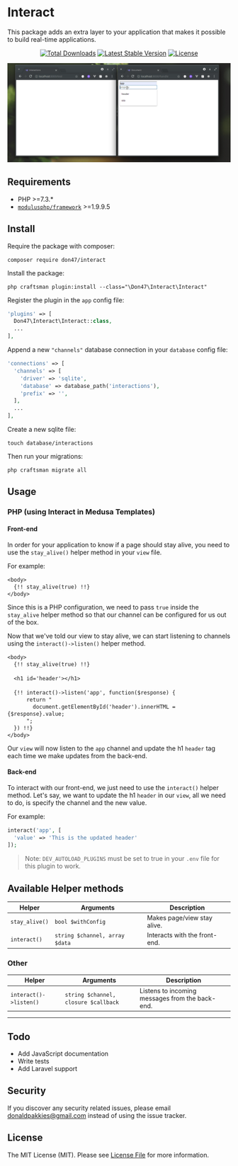 # Interact

This package adds an extra layer to your application that makes it possible to build real-time applications.

<p align="center">
<a href="https://packagist.org/packages/don47/interact"><img src="https://poser.pugx.org/don47/interact/d/total.svg" alt="Total Downloads"></a>
<a href="https://packagist.org/packages/don47/interact"><img src="https://poser.pugx.org/don47/interact/v/stable.svg" alt="Latest Stable Version"></a>
<a href="https://packagist.org/packages/don47/interact"><img src="https://poser.pugx.org/don47/interact/license.svg" alt="License"></a>
</p>

<img src='demo.gif'>

Requirements
------------
* PHP >=7.3.*
* [`modulusphp/framework`]('https://github.com/modulusphp/framework') >=1.9.9.5

Install
-------

Require the package with composer:
```
composer require don47/interact
```

Install the package:
```
php craftsman plugin:install --class="\Don47\Interact\Interact"
```

Register the plugin in the `app` config file:
```php
'plugins' => [
  Don47\Interact\Interact::class,
  ...
],
```

Append a new `"channels"` database connection in your `database` config file:
```php
'connections' => [
  'channels' => [
    'driver' => 'sqlite',
    'database' => database_path('interactions'),
    'prefix' => '',
  ],
  ...
],
```

Create a new sqlite file:
```
touch database/interactions
```

Then run your migrations:
```
php craftsman migrate all
```

Usage
-----

### PHP (using Interact in Medusa Templates)

#### Front-end

In order for your application to know if a page should stay alive, you need to use the `stay_alive()` helper method in your `view` file.

For example:

```
<body>
  {!! stay_alive(true) !!}
</body>
```

Since this is a PHP configuration, we need to pass `true` inside the `stay_alive` helper method so that our channel can be configured for us out of the box.

Now that we've told our view to stay alive, we can start listening to channels using the `interact()->listen()` helper method.

```
<body>
  {!! stay_alive(true) !!}

  <h1 id='header'></h1>

  {!! interact()->listen('app', function($response) {
      return "
        document.getElementById('header').innerHTML = {$response}.value;
      ";
  }) !!}
</body>
```

Our `view` will now listen to the `app` channel and update the h1 `header` tag each time we make updates from the back-end.

#### Back-end

To interact with our front-end, we just need to use the `interact()` helper method.
Let's say, we want to update the h1 `header` in our `view`, all we need to do, is specify the channel and the new value.

For example:

```php
interact('app', [
  'value' => 'This is the updated header'
]);
```

> Note: `DEV_AUTOLOAD_PLUGINS` must be set to true in your `.env` file for this plugin to work.

Available Helper methods
---

Helper         | Arguments                      | Description
---------------|--------------------------------|------------------------------
`stay_alive()` | `bool $withConfig`             | Makes page/view stay alive.   |
`interact()`   | `string $channel, array $data` | Interacts with the front-end. |

### Other

Helper                 | Arguments                            | Description
-----------------------|--------------------------------------|------------
`interact()->listen()` | `string $channel, closure $callback` | Listens to incoming messages from the back-end.

-----
## Todo
* Add JavaScript documentation
* Write tests
* Add Laravel support


Security
-------

If you discover any security related issues, please email donaldpakkies@gmail.com instead of using the issue tracker.

License
-------

The MIT License (MIT). Please see [License File](LICENSE) for more information.
